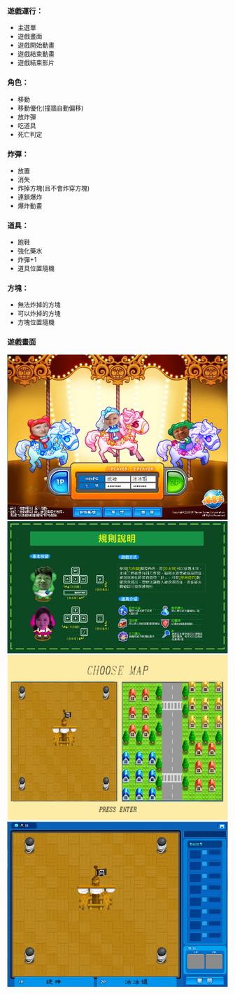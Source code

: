 ### 遊戲運行：
- 主選單
- 遊戲畫面
- 遊戲開始動畫
- 遊戲結束動畫
- 遊戲結束影片

### 角色：
- 移動
- 移動優化(撞牆自動偏移)
- 放炸彈
- 吃道具
- 死亡判定

### 炸彈：
- 放置
- 消失
- 炸掉方塊(且不會炸穿方塊)
- 連鎖爆炸
- 爆炸動畫

### 道具：
- 跑鞋
- 強化藥水
- 炸彈+1
- 道具位置隨機

### 方塊：
- 無法炸掉的方塊
- 可以炸掉的方塊
- 方塊位置隨機	

### 遊戲畫面
![image](https://github.com/yuyulu1221/I2P1_Final_project-master/blob/c51fecda324af6956e4b1a0e147f5117c85c3865/pic/login1.png)
![image](https://github.com/yuyulu1221/I2P1_Final_project-master/blob/c51fecda324af6956e4b1a0e147f5117c85c3865/pic/RULE.png)
![image](https://github.com/yuyulu1221/I2P1_Final_project-master/blob/c51fecda324af6956e4b1a0e147f5117c85c3865/pic/choosemap.png)
![image](https://github.com/yuyulu1221/I2P1_Final_project-master/blob/c51fecda324af6956e4b1a0e147f5117c85c3865/pic/map.png)
